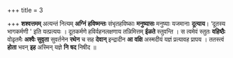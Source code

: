 +++
title = 3

+++
**शश्वत्तमम्** अत्यन्तं नित्यम् **अग्निं** **हविष्मन्तः** संभृतहविष्काः **मनुष्यासः** मनुष्याः यजमानाः **दूत्याय**। ‘दूतस्य भागकर्मणी ' इति यत्प्रत्ययः । दूतकर्मणे हविर्वहनलक्षणाय तन्निमित्तम् **ईळते** स्तुवन्ति । स त्वमेवं स्तुतः **वहिष्ठैः** वोढृतमैः **अश्वैः** **सुवृता** सुवर्तनेन **रथेन** च सह **देवान्** इन्द्रादीन **आ** **वक्षि** अस्मदीयं यज्ञं प्रत्यावह प्रापय । ततस्त्वं **होता** भवन् **इह** अस्मिन् यज्ञे **नि** **षद** निषीद ॥